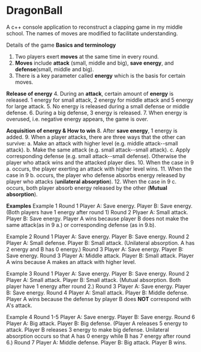 # DragonBall
A  c++ console application to reconstruct a clapping game in my middle school.
The names of moves are modified to facilitate understanding.

Details of the game
**Basics and terminology**
1. Two players exert **moves** at the same time in every round.
2. **Moves** include **attack** (small, middle and big), **save energy**, and **defense**(small, middle and big).  
3. There is a key parameter called **energy** which is the basis for certain moves. 

**Release of energy**
4. During an **attack**, certain amount of **energy** is released. 1 energy for small attack, 2 energy for middle attack and 5 energy for large attack.
5. No energy is released during a small defense or middle defense. 
6. During a big defense, 3 energy is released. 
7. When energy is overused, i.e. negative energy appears, the game is over. 

**Acquisition of energy & How to win**
8. After **save energy**, 1 energy is added. 
9. When a player attacks, there are three ways that the other can survive:
  a. Make an attack with higher level (e.g. middle attack--small attack). 
  b. Make the same attack (e.g. small attack--small attack). 
  c. Apply corresponding defense (e.g. small attack--small defense). 
  Otherwise the player who attack wins and the attacked player dies.
10. When the case in 9 a. occurs, the player exerting an attack with higher level wins.
11. When the case in 9 b. occurs, the player who defense absorbs energy released by player who attacks (**unilateral absorption**).
12. When the case in 9 c. occurs, both player absorb energy released by the other (**Mutual absorption**).

**Examples**
Example 1 
  Round 1
    Player A: Save energy.  Player B: Save energy. 
    (Both players have 1 energy after round 1) 
  Round 2 
    Plyaer A: Small attack. Player B: Save energy.
    Player A wins because player B does not make the same attack(as in 9 a.) or corresponding defense (as in 9.b). 
    
Example 2
  Round 1
    Player A: Save energy.  Player B: Save energy. 
  Round 2 
    Player A: Small defense.  Player B: Small attack. 
    (Unilateral absorption. A has 2 energy and B has 0 energy.)
  Round 3
    Player A: Save energy.  Player B: Save energy. 
  Round 3
    Player A: Middle attack. Player B: Small attack.
    Player A wins because A makes an attack with higher level. 

Example 3 
  Round 1 
    Player A: Save energy.  Player B: Save energy. 
  Round 2 
    Player A: Small attack. Player B: Small attack.
    (Mutual absorption. Both player have 1 energy after round 2.)
  Round 3 
    Player A: Save energy.  Player B: Save energy.
  Round 4
    Player A: Small attack. Player B: Middle defense.
    Player A wins because the defense by player B does **NOT** correspond with A's attack. 

Example 4
	Round 1-5
		Player A: Save energy.  Player B: Save energy. 
	Round 6
		Player A: Big attack. Player B: Big defense.
		(Player A releases 5 energy to attack. Player B releases 3 energy to make big defense. 
		Unilateral absorption occurs so that A has 0 energy while B has 7 energy after round 6.)
	Round 7
		Player A: Middle defense. Player B: Big attack.
		Player B wins. 
    
